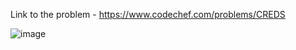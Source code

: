 Link to the problem - https://www.codechef.com/problems/CREDS


![image](https://user-images.githubusercontent.com/57552973/234645159-1acbda60-c01f-41c6-8fc5-f797e26aa1b4.png)
